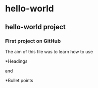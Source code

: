 # hello-world

## hello-world project

### First project on GitHub

The aim of this file was to learn how to use

*Headings

and 

*Bullet points
